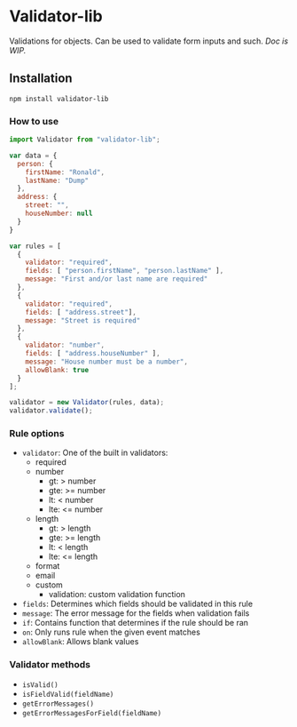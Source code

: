 Validator-lib
=============

Validations for objects. Can be used to validate form inputs and such.
_Doc is WIP._

## Installation

```
npm install validator-lib
```

### How to use

```javascript
import Validator from "validator-lib";

var data = {
  person: {
    firstName: "Ronald",
    lastName: "Dump"
  },
  address: {
    street: "",
    houseNumber: null
  }
}

var rules = [
  {
    validator: "required",
    fields: [ "person.firstName", "person.lastName" ],
    message: "First and/or last name are required"
  },
  {
    validator: "required",
    fields: [ "address.street"],
    message: "Street is required"
  },
  {
    validator: "number",
    fields: [ "address.houseNumber" ],
    message: "House number must be a number",
    allowBlank: true
  }
];

validator = new Validator(rules, data);
validator.validate();
```

### Rule options

* `validator`: One of the built in validators:
  * required
  * number
    * gt: > number
    * gte: >= number
    * lt: < number
    * lte: <= number
  * length
    * gt: > length
    * gte: >= length
    * lt: < length
    * lte: <= length
  * format
  * email
  * custom
    * validation: custom validation function
* `fields`: Determines which fields should be validated in this rule
* `message`: The error message for the fields when validation fails
* `if`: Contains function that determines if the rule should be ran
* `on`: Only runs rule when the given event matches
* `allowBlank`: Allows blank values

### Validator methods

* `isValid()`
* `isFieldValid(fieldName)`
* `getErrorMessages()`
* `getErrorMessagesForField(fieldName)`
